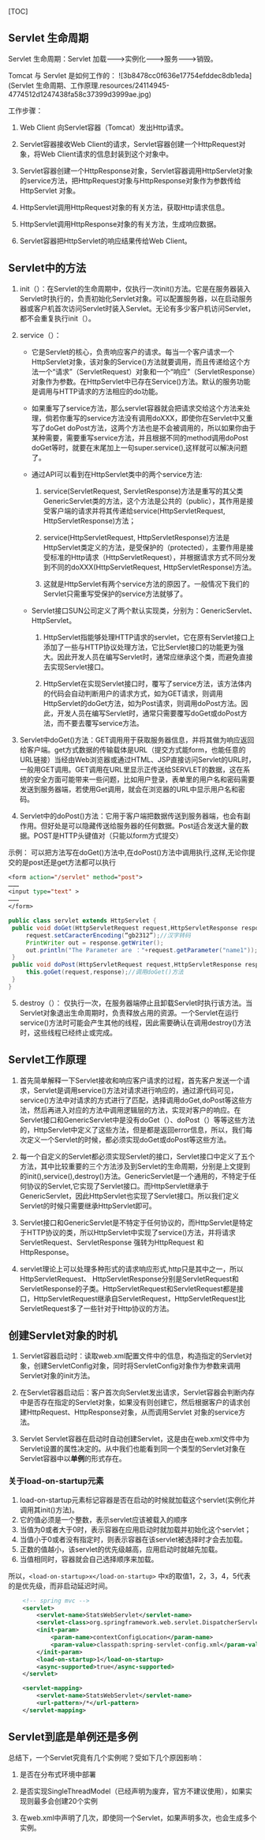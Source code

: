 [TOC]
## Servlet 生命周期
Servlet 生命周期：Servlet 加载--->实例化--->服务--->销毁。


Tomcat 与 Servlet 是如何工作的：
![3b8478cc0f636e17754efddec8db1eda](Servlet 生命周期、工作原理.resources/24114945-4774512d1247438fa58c37399d3999ae.jpg)

工作步骤：

1. Web Client 向Servlet容器（Tomcat）发出Http请求。

2. Servlet容器接收Web Client的请求，Servlet容器创建一个HttpRequest对象，将Web Client请求的信息封装到这个对象中。

3. Servlet容器创建一个HttpResponse对象，Servlet容器调用HttpServlet对象的service方法，把HttpRequest对象与HttpResponse对象作为参数传给 HttpServlet 对象。

4. HttpServlet调用HttpRequest对象的有关方法，获取Http请求信息。

5. HttpServlet调用HttpResponse对象的有关方法，生成响应数据。

6. Servlet容器把HttpServlet的响应结果传给Web Client。

## Servlet中的方法

1.  init（）：在Servlet的生命周期中，仅执行一次init()方法。它是在服务器装入Servlet时执行的，负责初始化Servlet对象。可以配置服务器，以在启动服务器或客户机首次访问Servlet时装入Servlet。无论有多少客户机访问Servlet，都不会重复执行init（）。

2. service（）：
    * 它是Servlet的核心，负责响应客户的请求。每当一个客户请求一个HttpServlet对象，该对象的Service()方法就要调用，而且传递给这个方法一个“请求”（ServletRequest）对象和一个“响应”（ServletResponse）对象作为参数。在HttpServlet中已存在Service()方法。默认的服务功能是调用与HTTP请求的方法相应的do功能。

    * 如果重写了service方法，那么servlet容器就会把请求交给这个方法来处理，倘若你重写的service方法没有调用doXXX，即使你在Servlet中又重写了doGet doPost方法，这两个方法也是不会被调用的，所以如果你由于某种需要，需要重写service方法，并且根据不同的method调用doPost doGet等时，就要在末尾加上一句super.service(),这样就可以解决问题了。

    * 通过API可以看到在HttpServlet类中的两个service方法:
        
        1. service(ServletRequest, ServletResponse)方法是重写的其父类GenericServlet类的方法，这个方法是公共的（public），其作用是接受客户端的请求并将其传递给service(HttpServletRequest, HttpServletResponse)方法；
        
        2. service(HttpServletRequest, HttpServletResponse)方法是HttpServlet类定义的方法，是受保护的（protected），主要作用是接受标准的Http请求（HttpServletRequest），并根据请求方式不同分发到不同的doXXX(HttpServletRequest, HttpServletResponse)方法。
        
        3. 这就是HttpServlet有两个service方法的原因了。一般情况下我们的Servlet只需重写受保护的service方法就够了。
     * Servlet接口SUN公司定义了两个默认实现类，分别为：GenericServlet、HttpServlet。
        
        1. HttpServlet指能够处理HTTP请求的servlet，它在原有Servlet接口上添加了一些与HTTP协议处理方法，它比Servlet接口的功能更为强大。因此开发人员在编写Servlet时，通常应继承这个类，而避免直接去实现Servlet接口。
       
        2. HttpServlet在实现Servlet接口时，覆写了service方法，该方法体内的代码会自动判断用户的请求方式，如为GET请求，则调用HttpServlet的doGet方法，如为Post请求，则调用doPost方法。因此，开发人员在编写Servlet时，通常只需要覆写doGet或doPost方法，而不要去覆写service方法。


3. Servlet中doGet()方法：GET调用用于获取服务器信息，并将其做为响应返回给客户端。get方式数据的传输载体是URL（提交方式能form，也能任意的URL链接）当经由Web浏览器或通过HTML、JSP直接访问Servlet的URL时，一般用GET调用。GET调用在URL里显示正传送给SERVLET的数据，这在系统的安全方面可能带来一些问题，比如用户登录，表单里的用户名和密码需要发送到服务器端，若使用Get调用，就会在浏览器的URL中显示用户名和密码。

4. Servlet中的doPost()方法：它用于客户端把数据传送到服务器端，也会有副作用。但好处是可以隐藏传送给服务器的任何数据。Post适合发送大量的数据。POST是HTTP头键值对（只能以form方式提交）

示例：
可以把方法写在doGet()方法中,在doPost()方法中调用执行,这样,无论你提交的是post还是get方法都可以执行

```jsp
<form action="/servlet" method="post">
………
<input type="text" >
………
</form>
```
 ```java
public class servlet extends HttpServlet {
  public void doGet(HttpServletRequest request,HttpServletResponse response) throws IOException,ServletException {
      request.setCaracterEncoding(“gb2312”);//汉字转码
      PrintWriter out = response.getWriter();
      out.println("The Parameter are ："+request.getParameter("name1"));
  }
  public void doPost(HttpServletRequest request,HttpServletResponse response) throws IOException,ServletException {
      this.goGet(request,response);//调用doGet()方法
  }
}

```
5. destroy（）： 仅执行一次，在服务器端停止且卸载Servlet时执行该方法。当Servlet对象退出生命周期时，负责释放占用的资源。一个Servlet在运行service()方法时可能会产生其他的线程，因此需要确认在调用destroy()方法时，这些线程已经终止或完成。
## Servlet工作原理
1. 首先简单解释一下Servlet接收和响应客户请求的过程，首先客户发送一个请求，Servlet是调用service()方法对请求进行响应的，通过源代码可见，service()方法中对请求的方式进行了匹配，选择调用doGet,doPost等这些方法，然后再进入对应的方法中调用逻辑层的方法，实现对客户的响应。在Servlet接口和GenericServlet中是没有doGet（）、doPost（）等等这些方法的，HttpServlet中定义了这些方法，但是都是返回error信息，所以，我们每次定义一个Servlet的时候，都必须实现doGet或doPost等这些方法。

2. 每一个自定义的Servlet都必须实现Servlet的接口，Servlet接口中定义了五个方法，其中比较重要的三个方法涉及到Servlet的生命周期，分别是上文提到的init(),service(),destroy()方法。GenericServlet是一个通用的，不特定于任何协议的Servlet,它实现了Servlet接口。而HttpServlet继承于GenericServlet，因此HttpServlet也实现了Servlet接口。所以我们定义Servlet的时候只需要继承HttpServlet即可。

3. Servlet接口和GenericServlet是不特定于任何协议的，而HttpServlet是特定于HTTP协议的类，所以HttpServlet中实现了service()方法，并将请求ServletRequest、ServletResponse 强转为HttpRequest 和 HttpResponse。

4. servlet理论上可以处理多种形式的请求响应形式,http只是其中之一，所以HttpServletRequest、 HttpServletResponse分别是ServletRequest和ServletResponse的子类。HttpServletRequest和ServletRequest都是接口，HttpServletRequest继承自ServletRequest，HttpServletRequest比ServletRequest多了一些针对于Http协议的方法。 

## 创建Servlet对象的时机

1. Servlet容器启动时：读取web.xml配置文件中的信息，构造指定的Servlet对象，创建ServletConfig对象，同时将ServletConfig对象作为参数来调用Servlet对象的init方法。

2. 在Servlet容器启动后：客户首次向Servlet发出请求，Servlet容器会判断内存中是否存在指定的Servlet对象，如果没有则创建它，然后根据客户的请求创建HttpRequest、HttpResponse对象，从而调用Servlet 对象的service方法。

3. Servlet Servlet容器在启动时自动创建Servlet，这是由在web.xml文件中为Servlet设置的<load-on-startup>属性决定的。从中我们也能看到同一个类型的Servlet对象在Servlet容器中以**单例**的形式存在。

### 关于load-on-startup元素
1. load-on-startup元素标记容器是否在启动的时候就加载这个servlet(实例化并调用其init()方法)。
2. 它的值必须是一个整数，表示servlet应该被载入的顺序
3. 当值为0或者大于0时，表示容器在应用启动时就加载并初始化这个servlet；
4. 当值小于0或者没有指定时，则表示容器在该servlet被选择时才会去加载。
5. 正数的值越小，该servlet的优先级越高，应用启动时就越先加载。
6. 当值相同时，容器就会自己选择顺序来加载。

所以，`<load-on-startup>x</load-on-startup>` 中x的取值1，2，3，4，5代表的是优先级，而非启动延迟时间。

```xml
    <!-- spring mvc -->
    <servlet>
        <servlet-name>StatsWebServlet</servlet-name>
        <servlet-class>org.springframework.web.servlet.DispatcherServlet</servlet-class>
        <init-param>
            <param-name>contextConfigLocation</param-name>
            <param-value>classpath:spring-servlet-config.xml</param-value>
        </init-param>
        <load-on-startup>1</load-on-startup>
        <async-supported>true</async-supported>
    </servlet>

    <servlet-mapping>
        <servlet-name>StatsWebServlet</servlet-name>
        <url-pattern>/*</url-pattern>
    </servlet-mapping>

```
## Servlet到底是单例还是多例
总结下，一个Servlet究竟有几个实例呢？受如下几个原因影响：
1. 是否在分布式环境中部署

2. 是否实现SingleThreadModel（已经声明为废弃，官方不建议使用），如果实现则最多会创建20个实例

3. 在web.xml中声明了几次，即使同一个Servlet，如果声明多次，也会生成多个实例。


